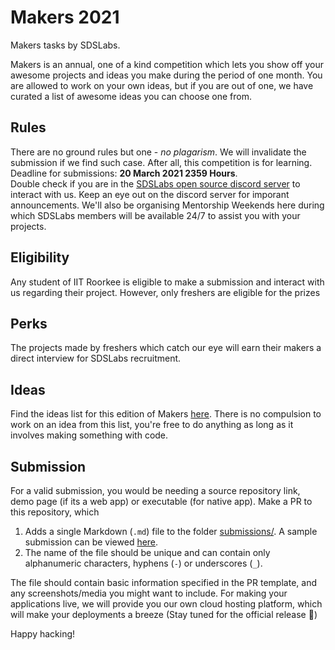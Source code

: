 # Makers 2021
Makers tasks by SDSLabs.

Makers is an annual, one of a kind competition which lets you show off your awesome projects and ideas you make during the period of one month. You are allowed to work on your own ideas, but if you are out of one, we have curated a list of awesome ideas you can choose one from.

## Rules
There are no ground rules but one - *no plagarism*. We will invalidate the submission if we find such case. After all, this competition is for learning. Deadline for submissions: __20 March 2021 2359 Hours__.  
Double check if you are in the [SDSLabs open source discord server](https://discord.gg/jRXZp35qtN) to interact with us. Keep an eye out on the discord server for imporant announcements. We'll also be organising Mentorship Weekends here during which SDSLabs members will be available 24/7 to assist you with your projects.

## Eligibility
Any student of IIT Roorkee is eligible to make a submission and interact with us regarding their project. However, only freshers are eligible for the prizes

## Perks
The projects made by freshers which catch our eye will earn their makers a direct interview for SDSLabs recruitment.

## Ideas
Find the ideas list for this edition of Makers [here](ideas/2021.pdf). There is no compulsion to work on an idea from this list, you're free to do anything as long as it involves making something with code.

## Submission
For a valid submission, you would be needing a source repository link, demo page (if its a web app) or executable (for native app). Make a PR to this repository, which 

1. Adds a single Markdown (`.md`) file to the folder [submissions/](submissions/). A sample submission can be viewed [here](submissions/sample_rootex.md).
2. The name of the file should be unique and can contain only alphanumeric characters, hyphens (`-`) or underscores (`_`).

The file should contain basic information specified in the PR template, and any screenshots/media you might want to include. For making your applications live, we will provide you our own cloud hosting platform, which will make your deployments a breeze (Stay tuned for the official release :slightly_smiling_face:)

Happy hacking!
